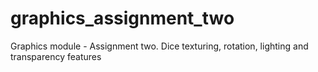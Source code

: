 # graphics_assignment_two
Graphics module - Assignment two. Dice texturing, rotation, lighting and transparency features
